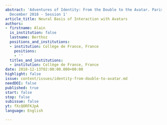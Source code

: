 ```yaml
---
abstract: 'Adventures of Identity: From the Double to the Avatar. Paris IAS, 13-14
  December 2018 - Session 1'
article_title: Neural Basis of Interaction with Avatars
authors:
- firstname: Alain
  is_institution: false
  lastname: Berthoz
  positions_and_institutions:
  - institution: Collège de France, France
    positions:
    - ''
  titles_and_institutions:
  - institution: Collège de France, France
date: 2018-12-13T02:00:00.000+00:00
highlight: false
issue: content/issues/identity-from-double-to-avatar.md
needDOI: false
published: true
start: false
stop: false
subissue: false
yt: fXcQORFKJpA
language: English

---
```

<Youtube yt="fXcQORFKJpA" caption="Neural Basis of Interaction with Avatars" start="false" stop="false"></Youtube>